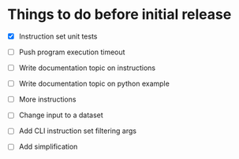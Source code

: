 Things to do before initial release
===================================

- [x] Instruction set unit tests

- [ ] Push program execution timeout
- [ ] Write documentation topic on instructions
- [ ] Write documentation topic on python example
- [ ] More instructions
- [ ] Change input to a dataset
- [ ] Add CLI instruction set filtering args
- [ ] Add simplification
